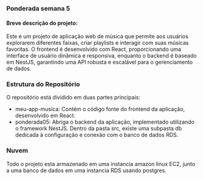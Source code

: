 ### Ponderada semana 5

#### Breve descrição do projeto:

Este é um projeto de aplicação web de música que permite aos usuários explorarem diferentes faixas, criar playlists e interagir com suas músicas favoritas. O frontend é desenvolvido com React, proporcionando uma interface de usuário dinâmica e responsiva, enquanto o backend é baseado em NestJS, garantindo uma API robusta e escalável para o gerenciamento de dados.

### Estrutura do Repositório

O repositório está dividido em duas partes principais:

- meu-app-musica: Contém o código fonte do frontend da aplicação, desenvolvido em React.
- ponderada05: Abriga o backend da aplicação, implementado utilizando o framework NestJS. Dentro da pasta src, existe uma subpasta db dedicada à configuração e conexão com o banco de dados RDS.

### Nuvem

Todo o projeto esta armazenado em uma instancia amazon linux EC2, junto a uma banco de dados em uma instancia RDS usando postgres.
